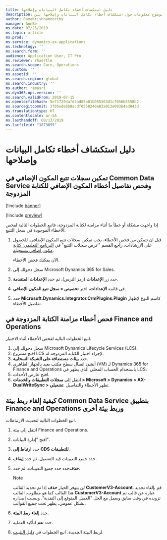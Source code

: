 ```yaml
---
title: دليل استكشاف أخطاء تكامل البيانات وإصلاحها
description: يوفر هذا الموضوع معلومات حول استكشاف أخطاء تكامل البيانات وإصلاحها بين Microsoft Dynamics 365 for Finance and Operations وCommon Data Service.
author: RamaKrishnamoorthy
manager: AnnBe
ms.date: 07/25/2019
ms.topic: article
ms.prod: ''
ms.service: dynamics-ax-applications
ms.technology: ''
ms.search.form: ''
audience: Application User, IT Pro
ms.reviewer: rhaertle
ms.search.scope: Core, Operations
ms.custom: ''
ms.assetid: ''
ms.search.region: global
ms.search.industry: ''
ms.author: ramasri
ms.dyn365.ops.version: ''
ms.search.validFrom: 2019-07-15
ms.openlocfilehash: 5e71729dafd2ad85a01b055363d1c7056b5558b2
ms.sourcegitcommit: 3f05ede8b8acdf0550240a83a013e093b4ad043d
ms.translationtype: HT
ms.contentlocale: ar-SA
ms.lasthandoff: 08/13/2019
ms.locfileid: "1873095"
---
```

# <a name="troubleshooting-guide-for-data-integration"></a>دليل استكشاف أخطاء تكامل البيانات وإصلاحها

## <a name="enable-plug-in-trace-logs-in-common-data-service-and-inspect-the-dual-write-plug-in-error-details"></a>تمكين سجلات تتبع المكون الإضافي في Common Data Service وفحص تفاصيل أخطاء المكون الإضافي للكتابة المزدوجة

[!include [banner](../includes/banner.md)]

[!include [preview](../includes/preview-banner.md)]

إذا واجهت مشكلة أو خطأ ما أثناء مزامنة لكتابة المزدوجة، فاتبع الخطوات التالية لفحص الأخطاء الموجودة في سجل التتبع.

1. قبل ان تتمكن من فحص الأخطاء، يجب تمكين سجلات تتبع المكون الإضافي. للحصول على الإرشادات، راجع القسم "عرض سجلات التتبع" في [البرنامج التعليمي: كتابة مكون إضافي وتسجيله](https://docs.microsoft.com/powerapps/developer/common-data-service/tutorial-write-plug-in#view-trace-logs).

    الآن يمكنك فحص الأخطاء.

2. سجل دخولك إلى Microsoft Dynamics 365 for Sales.
3. حدد زر **الإعدادات** (رمز الترس)، ثم حدد **الإعدادات المتقدمة**.
4. في قائمة **الإعدادات**، اختر **تخصيص \> سجل تتبع المكون الإضافي**.
5. حدد **Microsoft.Dynamics.Integrator.CrmPlugins.Plugin** كاسم النوع لإظهار تفاصيل الأخطاء.

## <a name="inspect-dual-write-synchronization-errors-in-finance-and-operations"></a>فحص أخطاء مزامنة الكتابة المزدوجة في Finance and Operations

اتبع الخطوات التالية لفحص الأخطاء أثناء الاختبار.

1. سجل دخولك إلى Microsoft Dynamics Lifecycle Services (LCS).
2. افتح مشروع LCS لإجراء اختبار الكتابة المزدوجة له.
3. حدد **بيئات مستضافة على الشبكة السحابية**.
4. أنشئ اتصال سطح مكتب بعيد بالجهاز الظاهري (VM) لـ Dynamics 365 for Finance and Operations باستخدام الحساب المحلي الذي يظهر في LCS.
5. افتح عارض الأحداث. 
6. انتقل إلى **سجلات التطبيقات والخدمات \> Microsoft \> Dynamics \> AX-DualWriteSync \> تشغيلي‏‎**. تظهر الأخطاء والتفاصيل.

## <a name="unlink-one-common-data-service-environment-from-finance-and-operations-and-link-another-environment"></a>كيفية إلغاء ربط بيئة Common Data Service بتطبيق Finance and Operations وربط بيئة أخرى

اتبع الخطوات التالية لتحديث الارتباطات.

1. انتقل إلى بيئة Finance and Operations.
2. افتح "إدارة البيانات".
3. حدد **ارتباط إلى CDS للتطبيقات**.
4. حدد جميع التعيينات قيد التشغيل، ثم حدد **إيقاف**.
5. حدد حدد جميع التعيينات، ثم حدد‏‎**حذف**.

    > [!NOTE]
    > لن يتوفر الخيار **حذف** إذا تم تحديد القالب **CustomerV3-Account**. قم بإلغاء تحديد هذا القالب كما هو مطلوب. القالب **CustomerV3-Account** عبارة عن قالب تم تزويده في وقت سابق ويعمل مع الحل "العميل المتوقع إلى النقدية". وبسبب إصداره بشكل عمومي، يظهر تحت جميع القوالب.

6. حدد **إلغاء ربط البيئة**.
7. حدد **نعم** لتأكيد العملية.
8. لربط البيئة الجديدة، اتبع الخطوات في [دليل التثبيت](https://aka.ms/dualwrite-docs).
